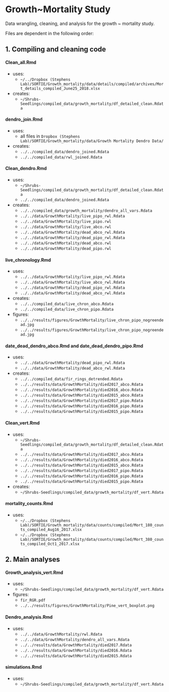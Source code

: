 # Growth~Mortality Study

Data wrangling, cleaning, and analysis for the growth ~ mortality study.

Files are dependent in the following order:

## 1.  Compiling and cleaning code
#### **Clean_all.Rmd**
* uses:
    * `~/../Dropbox (Stephens Lab)/SORTIE/Growth_mortality/data/details/compiled/archives/Mort_details_compiled_June25_2018.xlsx`
* creates:
    * `~/Shrubs-Seedlings/compiled_data/growth_mortality/df_detailed_clean.Rdata`
    
#### **dendro_join.Rmd**
* uses:
    * all files in `Dropbox (Stephens Lab)/SORTIE/Growth_mortality/data/Growth Mortality Dendro Data/`
* creates:
    * `../../compiled_data/dendro_joined.Rdata`
    * `../../compiled_data/rwl_joined.Rdata`
    
#### **Clean_dendro.Rmd**
* uses:
    * `~/Shrubs-Seedlings/compiled_data/growth_mortality/df_detailed_clean.Rdata`
    * `../../compiled_data/dendro_joined.Rdata`
* creates:
    * `../../compiled_data/growth_mortality/dendro_all_vars.Rdata`
    * `../../data/GrowthMortality/live_pipo_rwl.Rdata`
    * `../../data/GrowthMortality/live_pipo.rwl`
    * `../../data/GrowthMortality/live_abco.rwl`
    * `../../data/GrowthMortality/dead_abco_rwl.Rdata`
    * `../../data/GrowthMortality/dead_pipo_rwl.Rdata`
    * `../../data/GrowthMortality/dead_abco.rwl`
    * `../../data/GrowthMortality/dead_pipo.rwl`

#### **live_chronology.Rmd**
* uses:
    * `../../data/GrowthMortality/live_pipo_rwl.Rdata`
    * `../../data/GrowthMortality/live_abco_rwl.Rdata`
    * `../../data/GrowthMortality/dead_pipo_rwl.Rdata`
    * `../../data/GrowthMortality/dead_abco_rwl.Rdata`
* creates:
    * `../../compiled_data/live_chron_abco.Rdata`
    * `../../compiled_data/live_chron_pipo.Rdata`
* figures:
    * `../../results/figures/GrowthMortality/live_chron_pipo_nogreendead.jpg`
    * `../../results/figures/GrowthMortality/live_chron_pipo_nogreendead.jpg`
    
#### **date_dead_dendro_abco.Rmd** and **date_dead_dendro_pipo.Rmd**
* uses:
    * `../../data/GrowthMortality/dead_pipo_rwl.Rdata`
    * `../../data/GrowthMortality/dead_abco_rwl.Rdata`
* creates:
    * `../../compiled_data/fir_rings_detrended.Rdata`
    * `../../results/data/GrowthMortality/died2017_abco.Rdata`
    * `../../results/data/GrowthMortality/died2016_abco.Rdata`
    * `../../results/data/GrowthMortality/died2015_abco.Rdata`
    * `../../results/data/GrowthMortality/died2017_pipo.Rdata`
    * `../../results/data/GrowthMortality/died2016_pipo.Rdata`
    * `../../results/data/GrowthMortality/died2015_pipo.Rdata`

#### **Clean_vert.Rmd**
* uses:
    * `~/Shrubs-Seedlings/compiled_data/growth_mortality/df_detailed_clean.Rdata`
    * `../../results/data/GrowthMortality/died2017_abco.Rdata`
    * `../../results/data/GrowthMortality/died2016_abco.Rdata`
    * `../../results/data/GrowthMortality/died2015_abco.Rdata`
    * `../../results/data/GrowthMortality/died2017_pipo.Rdata`
    * `../../results/data/GrowthMortality/died2016_pipo.Rdata`
    * `../../results/data/GrowthMortality/died2015_pipo.Rdata`
* creates:
    * `~/Shrubs-Seedlings/compiled_data/growth_mortality/df_vert.Rdata`

#### **mortality_counts.Rmd**
* uses:
    * `~/../Dropbox (Stephens Lab)/SORTIE/Growth_mortality/data/counts/compiled/Mort_180_counts_compiled_Aug16_2017.xlsx`
    * `~/../Dropbox (Stephens Lab)/SORTIE/Growth_mortality/data/counts/compiled/Mort_380_counts_compiled_Oct1_2017.xlsx`

## 2. Main analyses
#### **Growth_analysis_vert.Rmd**
* uses: 
    * `~/Shrubs-Seedlings/compiled_data/growth_mortality/df_vert.Rdata`
* figures:
    * `fir_RGR.pdf`
    * `../../results/figures/GrowthMortality/Pine_vert_boxplot.png`
    
#### **Dendro_analysis.Rmd**
* uses:
    * `../../data/GrowthMortality/rwl.Rdata`
    * `../../data/GrowthMortality/dendro_all_vars.Rdata`
    * `../../results/data/GrowthMortality/died2017.Rdata`
    * `../../results/data/GrowthMortality/died2016.Rdata`
    * `../../results/data/GrowthMortality/died2015.Rdata`
    
#### **simulations.Rmd**
* uses:
    * `~/Shrubs-Seedlings/compiled_data/growth_mortality/df_vert.Rdata`


            
        
